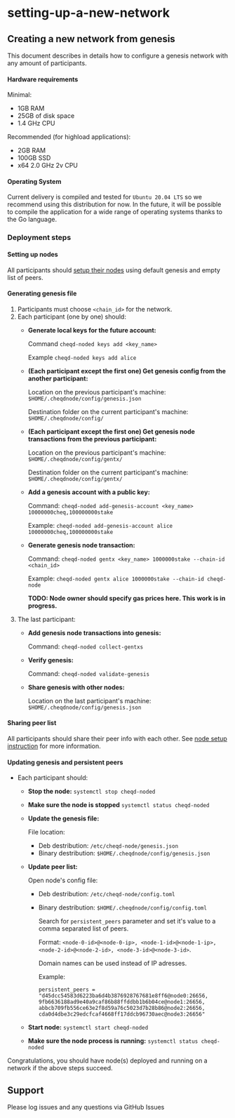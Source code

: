 # setting-up-a-new-network

## Creating a new network from genesis

This document describes in details how to configure a genesis network with any amount of participants.

#### Hardware requirements

Minimal:

* 1GB RAM
* 25GB of disk space
* 1.4 GHz CPU

Recommended \(for highload applications\):

* 2GB RAM
* 100GB SSD
* x64 2.0 GHz 2v CPU

#### Operating System

Current delivery is compiled and tested for `Ubuntu 20.04 LTS` so we recommend using this distribution for now. In the future, it will be possible to compile the application for a wide range of operating systems thanks to the Go language.

### Deployment steps

#### Setting up nodes

All participants should [setup their nodes](https://github.com/cheqd/cheqd-node/tree/f74ec3e0ad08adcf2e4173de80dbd9442edc337e/docs/build-and-networks/setup-and-configure/readme.md) using default genesis and empty list of peers.

#### Generating genesis file

1. Participants must choose `<chain_id>` for the network.
2. Each participant \(one by one\) should:
   * **Generate local keys for the future account:**

     Command `cheqd-noded keys add <key_name>`

     Example `cheqd-noded keys add alice`

   * **\(Each participant except the first one\) Get genesis config from the another participant:**

     Location on the previous participant's machine: `$HOME/.cheqdnode/config/genesis.json`

     Destination folder on the current participant's machine: `$HOME/.cheqdnode/config/`

   * **\(Each participant except the first one\) Get genesis node transactions from the previous participant:**

     Location on the previous participant's machine: `$HOME/.cheqdnode/config/gentx/`

     Destination folder on the current participant's machine: `$HOME/.cheqdnode/config/gentx/`

   * **Add a genesis account with a public key:**

     Command: `cheqd-noded add-genesis-account <key_name> 10000000cheq,100000000stake`

     Example: `cheqd-noded add-genesis-account alice 10000000cheq,100000000stake`

   * **Generate genesis node transaction:**

     Command: `cheqd-noded gentx <key_name> 1000000stake --chain-id <chain_id>`

     Example: `cheqd-noded gentx alice 1000000stake --chain-id cheqd-node`

     **TODO: Node owner should specify gas prices here. This work is in progress.**
3. The last participant:
   * **Add genesis node transactions into genesis:**

     Command: `cheqd-noded collect-gentxs`

   * **Verify genesis:**

     Command: `cheqd-noded validate-genesis`

   * **Share genesis with other nodes:**

     Location on the last participant's machine: `$HOME/.cheqdnode/config/genesis.json`

#### Sharing peer list

All participants should share their peer info with each other. See [node setup instruction](https://github.com/cheqd/cheqd-node/tree/f74ec3e0ad08adcf2e4173de80dbd9442edc337e/docs/build-and-networks/setup-and-configure/readme.md) for more information.

#### Updating genesis and persistent peers

* Each participant should:
  * **Stop the node:** `systemctl stop cheqd-noded`
  * **Make sure the node is stopped** `systemctl status cheqd-noded`
  * **Update the genesis file:**

    File location:

    * Deb destribution: `/etc/cheqd-node/genesis.json`
    * Binary destribution: `$HOME/.cheqdnode/config/genesis.json`

  * **Update peer list:**

    Open node's config file:

    * Deb destribution: `/etc/cheqd-node/config.toml`
    * Binary destribution: `$HOME/.cheqdnode/config/config.toml`

      Search for `persistent_peers` parameter and set it's value to a comma separated list of peers.

      Format: `<node-0-id>@<node-0-ip>, <node-1-id>@<node-1-ip>, <node-2-id>@<node-2-id>, <node-3-id>@<node-3-id>`.

      Domain names can be used instead of IP adresses.

      Example:

      ```text
      persistent_peers = "d45dcc54583d6223ba6d4b3876928767681e8ff6@node0:26656, 9fb6636188ad9e40a9caf86b88ffddbb1b6b04ce@node1:26656, abbcb709fb556ce63e2f8d59a76c5023d7b28b86@node2:26656, cda0d4dbe3c29edcfcaf4668ff17ddcb96730aec@node3:26656"
      ```

  * **Start node:** `systemctl start cheqd-noded`
  * **Make sure the node process is running:** `systemctl status cheqd-noded`

Congratulations, you should have node\(s\) deployed and running on a network if the above steps succeed.

## Support

Please log issues and any questions via GitHub Issues

